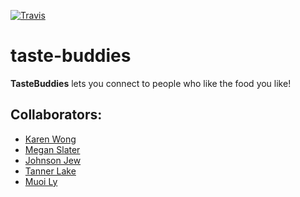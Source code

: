 [![Travis](https://travis-ci.org/meslater1030/taste-buddies.svg)](https://travis-ci.org/meslater1030/taste-buddies.svg)

# taste-buddies
**TasteBuddies** lets you connect to people who like the food you like!


## Collaborators:

- [Karen Wong](https://github.com/kaka0525)
- [Megan Slater](https://github.com/meslater1030)
- [Johnson Jew](https://github.com/johnsonjew)
- [Tanner Lake](https://github.com/tlake)
- [Muoi Ly](https://github.com/hopestar06)
